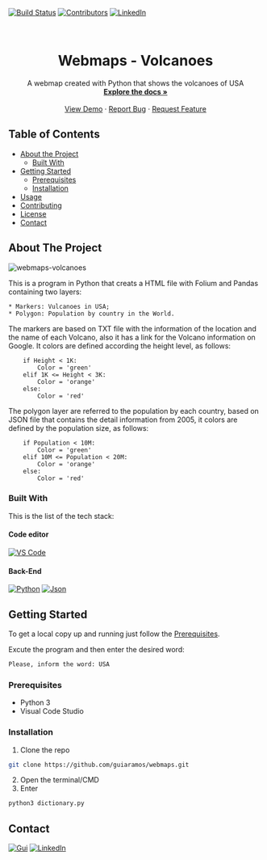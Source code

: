 <!-- PROJECT SHIELDS -->
[![Build Status][build-shield]]()
[![Contributors][contributors-shield]]()
[![LinkedIn][linkedin-shield]][linkedin-url]



<!-- PROJECT LOGO -->
<br />
<p align="center">
  <a href="https://github.com/guiaramos/webmaps.git>
    <img src="" alt="Logo" width="80" height="80">
  </a>

  <h1 align="center">Webmaps - Volcanoes</h1>

  <p align="center">
    A webmap created with Python that shows the volcanoes of USA
    <br />
    <a href="https://github.com/guiaramos/webmaps.git"><strong>Explore the docs »</strong></a>
    <br />
    <br />
    <a href="https://github.com/guiaramos/webmaps.git">View Demo</a>
    ·
    <a href="https://github.com/guiaramos/webmaps.git/issues">Report Bug</a>
    ·
    <a href="https://github.com/guiaramos/webmaps.git/issues">Request Feature</a>
  </p>
</p>


<!-- TABLE OF CONTENTS -->
## Table of Contents

* [About the Project](#about-the-project)
  * [Built With](#built-with)
* [Getting Started](#getting-started)
  * [Prerequisites](#prerequisites)
  * [Installation](#installation)
* [Usage](#usage)
* [Contributing](#contributing)
* [License](#license)
* [Contact](#contact)


<!-- ABOUT THE PROJECT -->
## About The Project

![webmaps-volcanoes][product-screenshot]

This is a program in Python that creats a HTML file with Folium and Pandas containing two layers:

    * Markers: Vulcanoes in USA;
    * Polygon: Population by country in the World.

The markers are based on TXT file with the information of the location and the name of each Volcano, also it has a link for the Volcano information on Google. It colors are defined according the height level, as follows:
```
    if Height < 1K:
        Color = 'green'
    elif 1K <= Height < 3K:
        Color = 'orange'
    else:
        Color = 'red'
```

The polygon layer are referred to the population by each country, based on JSON file that contains the detail information from 2005, it colors are defined by the population size, as follows:

```
    if Population < 10M:
        Color = 'green'
    elif 10M <= Population < 20M:
        Color = 'orange'
    else:
        Color = 'red'
```

### Built With
This is the list of the tech stack:


#### Code editor
[![VS Code][VSCode-shield]][VScode-url]


#### Back-End
[![Python][Python-shield]][Python-url]
[![Json][Json-shield]][Json-url]


<!-- GETTING STARTED -->
## Getting Started

To get a local copy up and running just follow the [Prerequisites](#prerequisites).

Excute the program and then enter the desired word:
```sh
Please, inform the word: USA
```


### Prerequisites
* Python 3
* Visual Code Studio

### Installation

1. Clone the repo
```sh
git clone https://github.com/guiaramos/webmaps.git
```
2. Open the terminal/CMD
3. Enter
```sh
python3 dictionary.py
```

<!-- CONTACT -->
## Contact

[![Gui][Gui-shield]][Gui-url]
[![LinkedIn][linkedin-shield]][linkedin-url]





<!-- MARKDOWN LINKS & IMAGES -->

[build-shield]: https://img.shields.io/badge/build-passing-brightgreen.svg?style=flat-square
[contributors-shield]: https://img.shields.io/badge/contributors-1-orange.svg?style=flat-square
[license-shield]: https://img.shields.io/badge/license-MIT-blue.svg?style=flat-square
[linkedin-shield]: https://img.shields.io/badge/-LinkedIn-black.svg?style=flat-square&logo=linkedin&colorB=555
[linkedin-url]: https://www.linkedin.com/in/guilhermearamos/
[product-screenshot]: https://github.com/guiaramos/webmaps/tree/master/src/project.png
[VSCode-shield]:https://img.shields.io/badge/-Visual%20Studio%20Code-blue.svg?logo=visual-studio-code
[VScode-url]:https://code.visualstudio.com/docs
[Python-shield]:https://img.shields.io/badge/-Python-blueviolet.svg?logo=Python
[Python-url]:https://docs.python.org/3/
[Json-shield]:https://img.shields.io/badge/-JSON-blueviolet.svg?logo=JSON
[Json-url]:https://www.json.org/
[Gui-shield]:https://img.shields.io/badge/Guilherme%20Ramos-e--Mail-lightgrey.svg
[Gui-url]:gui_aramos@outlook.com

